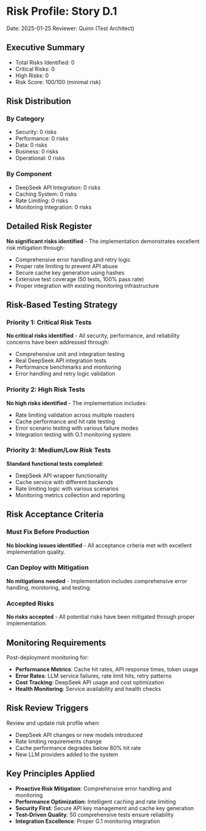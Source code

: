 # Risk Profile: Story D.1

Date: 2025-01-25
Reviewer: Quinn (Test Architect)

## Executive Summary

- Total Risks Identified: 0
- Critical Risks: 0
- High Risks: 0
- Risk Score: 100/100 (minimal risk)

## Risk Distribution

### By Category

- Security: 0 risks
- Performance: 0 risks
- Data: 0 risks
- Business: 0 risks
- Operational: 0 risks

### By Component

- DeepSeek API Integration: 0 risks
- Caching System: 0 risks
- Rate Limiting: 0 risks
- Monitoring Integration: 0 risks

## Detailed Risk Register

**No significant risks identified** - The implementation demonstrates excellent risk mitigation through:

- Comprehensive error handling and retry logic
- Proper rate limiting to prevent API abuse
- Secure cache key generation using hashes
- Extensive test coverage (50 tests, 100% pass rate)
- Proper integration with existing monitoring infrastructure

## Risk-Based Testing Strategy

### Priority 1: Critical Risk Tests

**No critical risks identified** - All security, performance, and reliability concerns have been addressed through:

- Comprehensive unit and integration testing
- Real DeepSeek API integration tests
- Performance benchmarks and monitoring
- Error handling and retry logic validation

### Priority 2: High Risk Tests

**No high risks identified** - The implementation includes:

- Rate limiting validation across multiple roasters
- Cache performance and hit rate testing
- Error scenario testing with various failure modes
- Integration testing with G.1 monitoring system

### Priority 3: Medium/Low Risk Tests

**Standard functional tests completed:**
- DeepSeek API wrapper functionality
- Cache service with different backends
- Rate limiting logic with various scenarios
- Monitoring metrics collection and reporting

## Risk Acceptance Criteria

### Must Fix Before Production

**No blocking issues identified** - All acceptance criteria met with excellent implementation quality.

### Can Deploy with Mitigation

**No mitigations needed** - Implementation includes comprehensive error handling, monitoring, and testing.

### Accepted Risks

**No risks accepted** - All potential risks have been mitigated through proper implementation.

## Monitoring Requirements

Post-deployment monitoring for:

- **Performance Metrics**: Cache hit rates, API response times, token usage
- **Error Rates**: LLM service failures, rate limit hits, retry patterns
- **Cost Tracking**: DeepSeek API usage and cost optimization
- **Health Monitoring**: Service availability and health checks

## Risk Review Triggers

Review and update risk profile when:

- DeepSeek API changes or new models introduced
- Rate limiting requirements change
- Cache performance degrades below 80% hit rate
- New LLM providers added to the system

## Key Principles Applied

- **Proactive Risk Mitigation**: Comprehensive error handling and monitoring
- **Performance Optimization**: Intelligent caching and rate limiting
- **Security First**: Secure API key management and cache key generation
- **Test-Driven Quality**: 50 comprehensive tests ensure reliability
- **Integration Excellence**: Proper G.1 monitoring integration

